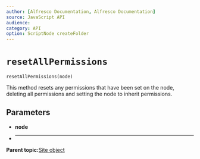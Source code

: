 ```yaml
---
author: [Alfresco Documentation, Alfresco Documentation]
source: JavaScript API
audience: 
category: API
option: ScriptNode createFolder
---
```


# `resetAllPermissions`

`resetAllPermissions(node)`

This method resets any permissions that have been set on the node, deleting all permissions and setting the node to inherit permissions.

## Parameters

-   **node**
-   ****

**Parent topic:**[Site object](../references/API-JS-Site.md)

